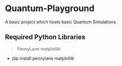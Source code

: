 # Quantum-Playground

A basic project which hosts basic Quantum Simulations.


## Required Python Libraries
>   PennyLane
>   matplotlib

* pip install pennylane matplotlib